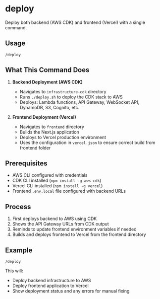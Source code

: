 # deploy

Deploy both backend (AWS CDK) and frontend (Vercel) with a single command.

## Usage
```
/deploy
```

## What This Command Does

1. **Backend Deployment (AWS CDK)**
   - Navigates to `infrastructure-cdk` directory
   - Runs `./deploy.sh` to deploy the CDK stack to AWS
   - Deploys: Lambda functions, API Gateway, WebSocket API, DynamoDB, S3, Cognito, etc.

2. **Frontend Deployment (Vercel)**
   - Navigates to `frontend` directory
   - Builds the Next.js application
   - Deploys to Vercel production environment
   - Uses the configuration in `vercel.json` to ensure correct build from frontend folder

## Prerequisites

- AWS CLI configured with credentials
- CDK CLI installed (`npm install -g aws-cdk`)
- Vercel CLI installed (`npm install -g vercel`)
- Frontend `.env.local` file configured with backend URLs

## Process

1. First deploys backend to AWS using CDK
2. Shows the API Gateway URLs from CDK output
3. Reminds to update frontend environment variables if needed
4. Builds and deploys frontend to Vercel from the frontend directory

## Example
```
/deploy
```

This will:
- Deploy backend infrastructure to AWS
- Deploy frontend application to Vercel
- Show deployment status and any errors for manual fixing